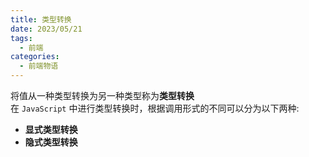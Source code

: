 ```yaml
---
title: 类型转换
date: 2023/05/21
tags:
  - 前端
categories:
  - 前端物语
---
```


<custom-block title="温馨提示" content="<div>阅读<a href='https://www.ituring.com.cn/book/1563' target='_blank'>《你不知道的 JavaScript（中卷）》</a>和各个大佬的文章所归纳的总结，<strong>如有异议按你的理解为主</strong></div>"></custom-block>

将值从一种类型转换为另一种类型称为**类型转换**\
在 `JavaScript` 中进行类型转换时，根据调用形式的不同可以分为以下两种:

- **显式类型转换**
- **隐式类型转换**
